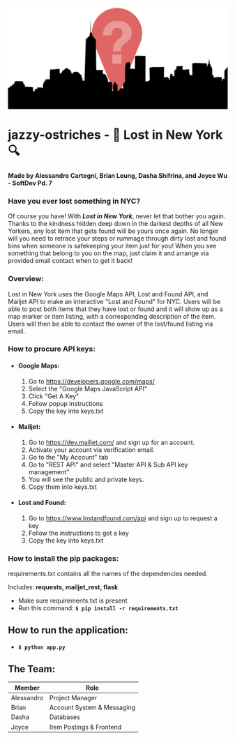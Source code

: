 <img width="978" src="/static/logo-big.png">

# jazzy-ostriches - :mag_right: Lost in New York :mag:

#### Made by Alessandro Cartegni, Brian Leung, Dasha Shifrina, and Joyce Wu - SoftDev Pd. 7

### Have you ever lost something in NYC?
Of course you have! With *__Lost in New York__*, never let that bother you again. Thanks to the kindness hidden deep down in the darkest depths of all New Yorkers, any lost item that gets found will be yours once again. No longer will you need to retrace your steps or rummage through dirty lost and found bins when someone is safekeeping your item just for you! When you see something that belong to you on the map, just claim it and arrange via provided email contact when to get it back!

### Overview:
Lost in New York uses the Google Maps API, Lost and Found API, and Mailjet API to make an interactive "Lost and Found" for NYC. Users will be able to post both items that they have lost or found and it will show up as a map marker or item listing, with a corresponding description of the item. Users will then be able to contact the owner of the lost/found listing via email.

### How to procure API keys:
* #### Google Maps:
  1. Go to https://developers.google.com/maps/
  2. Select the "Google Maps JavaScript API"
  3. Click "Get A Key"
  4. Follow popup instructions
  5. Copy the key into keys.txt
* #### Mailjet:
  1. Go to https://dev.mailjet.com/ and sign up for an account.
  2. Activate your account via verification email.
  3. Go to the "My Account" tab
  4. Go to "REST API" and select "Master API & Sub API key management"
  5. You will see the public and private keys.
  6. Copy them into keys.txt
* #### Lost and Found:
  1. Go to https://www.lostandfound.com/api and sign up to request a key
  2. Follow the instructions to get a key
  3. Copy the key into keys.txt
### How to install the pip packages:

requirements.txt contains all the names of the dependencies needed.

Includes: <b>requests, mailjet_rest, flask</b>

- Make sure requirements.txt is present
- Run this command: <b> `$ pip install -r requirements.txt`</b>

## How to run the application:
- <b>`$ python app.py`</b>

## The Team:
|  Member  | Role |
| ------------- | ------------- |
| Alessandro | Project Manager |
| Brian  | Account System & Messaging |
| Dasha  | Databases |
| Joyce  | Item Postings & Frontend |
